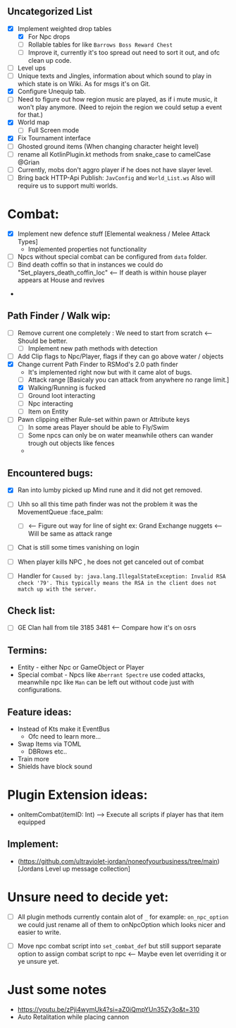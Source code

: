 ## Uncategorized List
- [x] Implement weighted drop tables
  - [x] For Npc drops
  - [ ] Rollable tables for like `Barrows Boss Reward Chest`
  - [ ] Improve it, currently it's too spread out need to sort it out, and ofc clean up code.
- [ ]  Level ups
  - [ ] Unique texts and Jingles, information about which sound to play in which state is on Wiki. As for msgs it's on Git.
- [x] Configure Unequip tab.
- [ ] Need to figure out how region music are played, as if i mute music, it won't play anymore. (Need to rejoin the region we could setup a event for that.)
- [x] World map
  - [ ] Full Screen mode
- [x] Fix Tournament interface
- [ ] Ghosted ground items (When changing character height level)
- [ ] rename all KotlinPlugin.kt methods from snake_case to camelCase @Grian
- [ ] Currently, mobs don't aggro player if he does not have slayer level.
- [ ] Bring back HTTP-Api Publish: `JavConfig` and `World_List.ws` Also will require us to support multi worlds.

# Combat:
- [x] Implement new defence stuff [Elemental weakness / Melee Attack Types]
  - Implemented properties not functionality
- [ ] Npcs without special combat can be configured from `data` folder.
- [ ] Bind death coffin so that in instances we could do "Set_players_death_coffin_loc" <-- If death is within house player appears at House and revives
- 

## Path Finder / Walk wip: 
- [ ] Remove current one completely : We need to start from scratch <-- Should be better.
  - [ ] Implement new path methods with detection
- [ ] Add Clip flags to Npc/Player, flags if they can go above water / objects
- [x] Change current Path Finder to RSMod's 2.0 path finder
  - It's implemented right now but with it came alot of bugs.
  - [ ] Attack range [Basicaly you can attack from anywhere no range limit.]
  - [x] Walking/Running is fucked
  - [ ] Ground loot interacting
  - [ ] Npc interacting
  - [ ] Item on Entity
- [ ] Pawn clipping either Rule-set within pawn or Attribute keys
  - [ ] In some areas Player should be able to Fly/Swim
  - [ ] Some npcs can only be on water meanwhile others can wander trough out objects like fences
  - 
## Encountered bugs:
- [x] Ran into lumby picked up Mind rune and it did not get removed.
- [ ] Uhh so all this time path finder was not the problem it was the MovementQueue :face_palm:
    - [ ] <-- Figure out way for line of sight ex: Grand Exchange nuggets <-- Will be same as attack range
- [ ] Chat is still some times vanishing on login
- [ ] When player kills NPC , he does not get canceled out of combat
- [ ] Handler for `Caused by: java.lang.IllegalStateException: Invalid RSA check '79'. This typically means the RSA in the client does not match up with the server.`


## Check list:
- [ ] GE Clan hall from tile 3185 3481 <-- Compare how it's on osrs

## Termins:
- Entity - either Npc or GameObject or Player
- Special combat - Npcs like `Aberrant Spectre` use coded attacks, meanwhile npc like `Man` can be left out without code just with configurations.

## Feature ideas:
- Instead of Kts make it EventBus
  - Ofc need to learn more...
- Swap Items via TOML
  - DBRows etc..
- Train more
- Shields have block sound

# Plugin Extension ideas: 
- onItemCombat(itemID: Int) --> Execute all scripts if player has that item equipped

## Implement:
- (https://github.com/ultraviolet-jordan/noneofyourbusiness/tree/main)[Jordans Level up message collection]

# Unsure need to decide yet:
- [ ] All plugin methods currently contain alot of `_` for example: `on_npc_option` we could just rename all of them to onNpcOption which looks nicer and easier to write.
- [ ] Move npc combat script into `set_combat_def` but still support separate option to assign combat script to npc <-- Maybe even let overriding it or ye unsure yet.




# Just some notes
- https://youtu.be/zPji4wymUk4?si=aZ0iQmpYUn35Zy3o&t=310
- Auto Retalitation while placing cannon